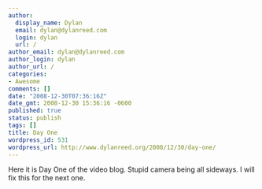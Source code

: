 ```yaml
---
author:
  display_name: Dylan
  email: dylan@dylanreed.com
  login: dylan
  url: /
author_email: dylan@dylanreed.com
author_login: dylan
author_url: /
categories:
- Awesome
comments: []
date: "2008-12-30T07:36:16Z"
date_gmt: 2008-12-30 15:36:16 -0600
published: true
status: publish
tags: []
title: Day One
wordpress_id: 531
wordpress_url: http://www.dylanreed.org/2008/12/30/day-one/
---
```


  
Here it is Day One of the video blog. Stupid camera being all sideways. I will fix this for the next one.
